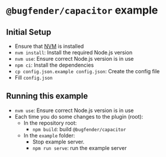 # `@bugfender/capacitor` example

## Initial Setup

- Ensure that [NVM](https://github.com/nvm-sh/nvm) is installed
- `nvm install`: Install the required Node.js version
- `nvm use`: Ensure correct Node.js version is in use
- `npm ci`: Install the dependencies
- `cp config.json.example config.json`: Create the config file
- Fill `config.json`

## Running this example

- `nvm use`: Ensure correct Node.js version is in use
- Each time you do some changes to the plugin (root):
  - In the repository root:
    - `npm build`: build `@bugfender/capacitor`
  - In the `example` folder:
    - Stop example server.
    - `npm run serve`: run the example server
